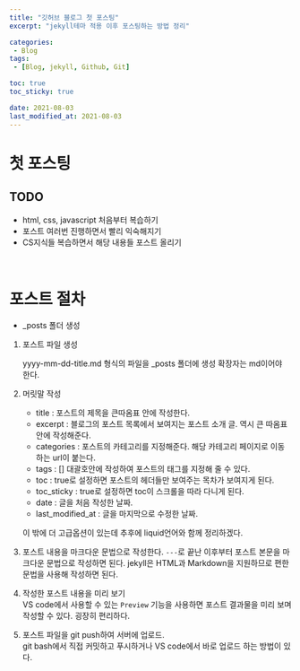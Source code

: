 ```yaml
---
title: "깃허브 블로그 첫 포스팅"
excerpt: "jekyll테마 적용 이후 포스팅하는 방법 정리"

categories: 
 - Blog
tags:
 - [Blog, jekyll, Github, Git]

toc: true
toc_sticky: true

date: 2021-08-03
last_modified_at: 2021-08-03
---
```

# 첫 포스팅

## TODO
- html, css, javascript 처음부터 복습하기
- 포스트 여러번 진행하면서 빨리 익숙해지기
- CS지식들 복습하면서 해당 내용들 포스트 올리기
<br>

# 포스트 절차
- _posts 폴더 생성

1. 포스트 파일 생성  

    yyyy-mm-dd-title.md 형식의 파일을 _posts 폴더에 생성 확장자는 md이어야 한다.  

2. 머릿말 작성
    - title : 포스트의 제목을 큰따옴표 안에 작성한다.
    - excerpt : 블로그의 포스트 목록에서 보여지는 포스트 소개 글. 역시 큰 따옴표 안에 작성해준다.
    - categories : 포스트의 카테고리를 지정해준다. 해당 카테고리 페이지로 이동하는 url이 붙는다.
    - tags : [] 대괄호안에 작성하여 포스트의 태그를 지정해 줄 수 있다.
    - toc : true로 설정하면 포스트의 헤더들만 보여주는 목차가 보여지게 된다.
    - toc_sticky : true로 설정하면 toc이 스크롤을 따라 다니게 된다. 
    - date : 글을 처음 작성한 날짜.
    - last_modified_at : 글을 마지막으로 수정한 날짜.
    
    이 밖에 더 고급옵션이 있는데 추후에 liquid언어와 함께 정리하겠다.  

3. 포스트 내용을 마크다운 문법으로 작성한다.
`---`로 끝난 이후부터 포스트 본문을 마크다운 문법으로 작성하면 된다. jekyll은 HTML과 Markdown을 지원하므로 편한 문법을 사용해 작성하면 된다.  

4. 작성한 포스트 내용을 미리 보기  
VS code에서 사용할 수 있는 `Preview` 기능을 사용하면 포스트 결과물을 미리 보며 작성할 수 있다. 굉장히 편리하다. 

5. 포스트 파일을 git push하여 서버에 업로드.   
git bash에서 직접 커밋하고 푸시하거나 VS code에서 바로 업로드 하는 방법이 있다.

